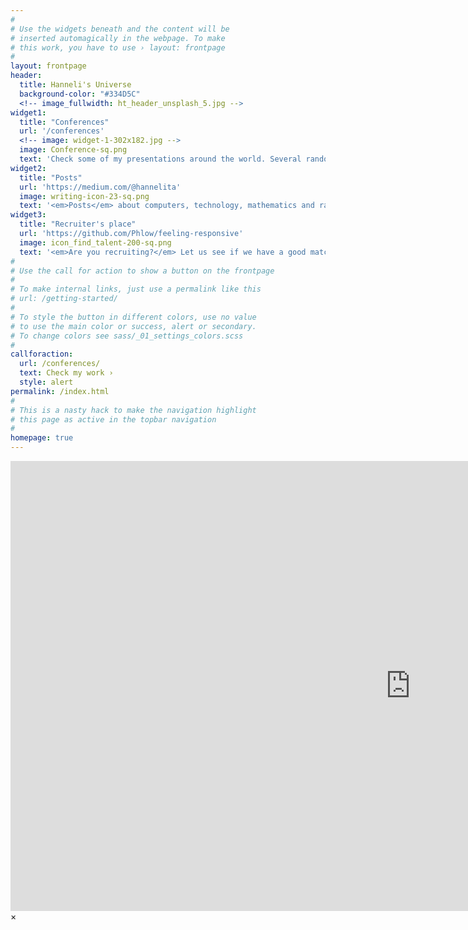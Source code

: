 ```yaml
---
#
# Use the widgets beneath and the content will be
# inserted automagically in the webpage. To make
# this work, you have to use › layout: frontpage
#
layout: frontpage
header:
  title: Hanneli's Universe
  background-color: "#334D5C"
  <!-- image_fullwidth: ht_header_unsplash_5.jpg -->
widget1:
  title: "Conferences"
  url: '/conferences'
  <!-- image: widget-1-302x182.jpg -->
  image: Conference-sq.png
  text: 'Check some of my presentations around the world. Several random subjects about technology and computers.'
widget2:
  title: "Posts"
  url: 'https://medium.com/@hannelita'
  image: writing-icon-23-sq.png
  text: '<em>Posts</em> about computers, technology, mathematics and random thoughts.'
widget3:
  title: "Recruiter's place"
  url: 'https://github.com/Phlow/feeling-responsive'
  image: icon_find_talent-200-sq.png
  text: '<em>Are you recruiting?</em> Let us see if we have a good match. Check this section and tell me more about the job positions you have.'
#
# Use the call for action to show a button on the frontpage
#
# To make internal links, just use a permalink like this
# url: /getting-started/
#
# To style the button in different colors, use no value
# to use the main color or success, alert or secondary.
# To change colors see sass/_01_settings_colors.scss
#
callforaction:
  url: /conferences/
  text: Check my work ›
  style: alert
permalink: /index.html
#
# This is a nasty hack to make the navigation highlight
# this page as active in the topbar navigation
#
homepage: true
---
```


<div id="videoModal" class="reveal-modal large" data-reveal="">
  <div class="flex-video widescreen vimeo" style="display: block;">
    <iframe width="1280" height="720" src="https://www.youtube.com/embed/3b5zCFSmVvU" frameborder="0" allowfullscreen></iframe>
  </div>
  <a class="close-reveal-modal">&#215;</a>
</div>
